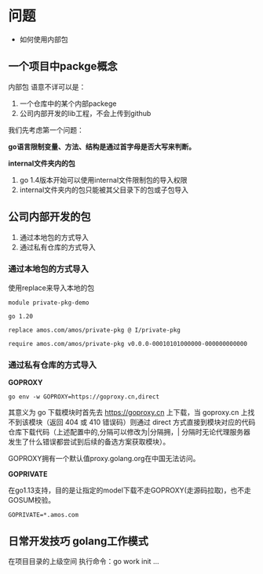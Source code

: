 
# 问题

- 如何使用内部包

## 一个项目中packge概念
内部包 语意不详可以是：

1. 一个仓库中的某个内部packege
2. 公司内部开发的lib工程，不会上传到github


我们先考虑第一个问题：

**go语言限制变量、方法、结构是通过首字母是否大写来判断。**

**internal文件夹内的包**

1. go 1.4版本开始可以使用internal文件限制包的导入权限
2. internal文件夹内的包只能被其父目录下的包或子包导入


## 公司内部开发的包

1. 通过本地包的方式导入
2. 通过私有仓库的方式导入

### 通过本地包的方式导入

使用replace来导入本地的包

```
module private-pkg-demo

go 1.20

replace amos.com/amos/private-pkg @ I/private-pkg

require amos.com/amos/private-pkg v0.0.0-00010101000000-000000000000
```

### 通过私有仓库的方式导入

**GOPROXY**

```
go env -w GOPROXY=https://goproxy.cn,direct
```

其意义为 go 下载模块时首先去 https://goproxy.cn 上下载，当 goproxy.cn 上找不到该模块（返回 404 或 410 错误码）则通过 direct 方式直接到模块对应的代码仓库下载代码（上述配置中的,分隔可以修改为|分隔拥，| 分隔时无论代理服务器发生了什么错误都尝试到后续的备选方案获取模块）。

GOPROXY拥有一个默认值proxy.golang.org在中国无法访问。

**GOPRIVATE**

在go1.13支持，目的是让指定的model下载不走GOPROXY(走源码拉取)，也不走GOSUM校验。

```
GOPRIVATE=*.amos.com
```

## 日常开发技巧 golang工作模式

在项目目录的上级空间 执行命令：go work init <repo1> <repo2>...

